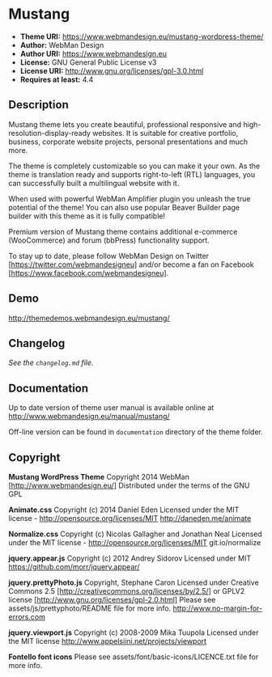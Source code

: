 # Mustang

* **Theme URI:**          https://www.webmandesign.eu/mustang-wordpress-theme/  
* **Author:**             WebMan Design  
* **Author URI:**         https://www.webmandesign.eu  
* **License:**            GNU General Public License v3  
* **License URI:**        http://www.gnu.org/licenses/gpl-3.0.html  
* **Requires at least:**  4.4


## Description

Mustang theme lets you create beautiful, professional responsive and high-resolution-display-ready websites. It is suitable for creative portfolio, business, corporate website projects, personal presentations and much more. 

The theme is completely customizable so you can make it your own. As the theme is translation ready and supports right-to-left (RTL) languages, you can successfully built a multilingual website with it. 

When used with powerful WebMan Amplifier plugin you unleash the true potential of the theme! You can also use popular Beaver Builder page builder with this theme as it is fully compatible! 

Premium version of Mustang theme contains additional e-commerce (WooCommerce) and forum (bbPress) functionality support. 

To stay up to date, please follow WebMan Design on Twitter [https://twitter.com/webmandesigneu] and/or become a fan on Facebook [https://www.facebook.com/webmandesigneu].


## Demo

http://themedemos.webmandesign.eu/mustang/


## Changelog

*See the `changelog.md` file.*


## Documentation

Up to date version of theme user manual is available online at http://www.webmandesign.eu/manual/mustang/

Off-line version can be found in `documentation` directory of the theme folder.


## Copyright

**Mustang WordPress Theme**
Copyright 2014 WebMan [http://www.webmandesign.eu/]
Distributed under the terms of the GNU GPL

**Animate.css**
Copyright (c) 2014 Daniel Eden
Licensed under the MIT license - http://opensource.org/licenses/MIT
http://daneden.me/animate

**Normalize.css**
Copyright (c) Nicolas Gallagher and Jonathan Neal
Licensed under the MIT license - http://opensource.org/licenses/MIT
git.io/normalize

**jquery.appear.js**
Copyright (c) 2012 Andrey Sidorov
Licensed under MIT
https://github.com/morr/jquery.appear/

**jquery.prettyPhoto.js**
Copyright, Stephane Caron
Licensed under Creative Commons 2.5 [http://creativecommons.org/licenses/by/2.5/] or GPLV2 license [http://www.gnu.org/licenses/gpl-2.0.html]
Please see assets/js/prettyphoto/README file for more info.
http://www.no-margin-for-errors.com

**jquery.viewport.js**
Copyright (c) 2008-2009 Mika Tuupola
Licensed under the MIT license
http://www.appelsiini.net/projects/viewport

**Fontello font icons**
Please see assets/font/basic-icons/LICENCE.txt file for more info.
